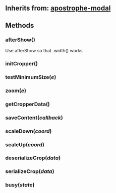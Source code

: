 ## Inherits from: [apostrophe-modal](../apostrophe-modal/browser-apostrophe-modal.html)

## Methods
### afterShow()
Use afterShow so that .width() works
### initCropper()

### testMinimumSize(*e*)

### zoom(*e*)

### getCropperData()

### saveContent(*callback*)

### scaleDown(*coord*)

### scaleUp(*coord*)

### deserializeCrop(*data*)

### serializeCrop(*data*)

### busy(*state*)

